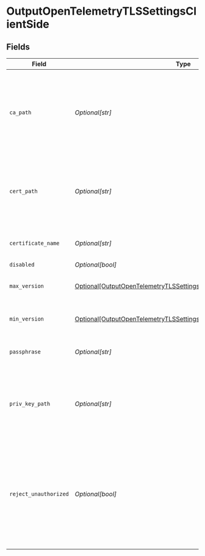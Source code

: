 # OutputOpenTelemetryTLSSettingsClientSide


## Fields

| Field                                                                                                                                                   | Type                                                                                                                                                    | Required                                                                                                                                                | Description                                                                                                                                             |
| ------------------------------------------------------------------------------------------------------------------------------------------------------- | ------------------------------------------------------------------------------------------------------------------------------------------------------- | ------------------------------------------------------------------------------------------------------------------------------------------------------- | ------------------------------------------------------------------------------------------------------------------------------------------------------- |
| `ca_path`                                                                                                                                               | *Optional[str]*                                                                                                                                         | :heavy_minus_sign:                                                                                                                                      | Path on client in which to find CA certificates to verify the server's cert. PEM format. Can reference $ENV_VARS.                                       |
| `cert_path`                                                                                                                                             | *Optional[str]*                                                                                                                                         | :heavy_minus_sign:                                                                                                                                      | Path on client in which to find certificates to use. PEM format. Can reference $ENV_VARS.                                                               |
| `certificate_name`                                                                                                                                      | *Optional[str]*                                                                                                                                         | :heavy_minus_sign:                                                                                                                                      | The name of the predefined certificate.                                                                                                                 |
| `disabled`                                                                                                                                              | *Optional[bool]*                                                                                                                                        | :heavy_minus_sign:                                                                                                                                      | N/A                                                                                                                                                     |
| `max_version`                                                                                                                                           | [Optional[OutputOpenTelemetryTLSSettingsClientSideMaximumTLSVersion]](../../models/shared/outputopentelemetrytlssettingsclientsidemaximumtlsversion.md) | :heavy_minus_sign:                                                                                                                                      | Maximum TLS version to use when connecting                                                                                                              |
| `min_version`                                                                                                                                           | [Optional[OutputOpenTelemetryTLSSettingsClientSideMinimumTLSVersion]](../../models/shared/outputopentelemetrytlssettingsclientsideminimumtlsversion.md) | :heavy_minus_sign:                                                                                                                                      | Minimum TLS version to use when connecting                                                                                                              |
| `passphrase`                                                                                                                                            | *Optional[str]*                                                                                                                                         | :heavy_minus_sign:                                                                                                                                      | Passphrase to use to decrypt private key.                                                                                                               |
| `priv_key_path`                                                                                                                                         | *Optional[str]*                                                                                                                                         | :heavy_minus_sign:                                                                                                                                      | Path on client in which to find the private key to use. PEM format. Can reference $ENV_VARS.                                                            |
| `reject_unauthorized`                                                                                                                                   | *Optional[bool]*                                                                                                                                        | :heavy_minus_sign:                                                                                                                                      | Reject certs that are not authorized by a CA in the CA certificate path, or by another trusted CA (e.g., the system's CA). Defaults to No.              |